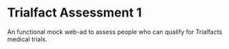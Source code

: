 # Trialfact Assessment 1

An functional mock web-ad to assess people who can qualify for Trialfacts medical trials.
